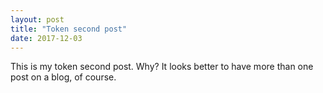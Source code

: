 ```yaml
---
layout: post
title: "Token second post"
date: 2017-12-03
---
```


This is my token second post. Why? It looks better to have more than one post on a blog, of course.
